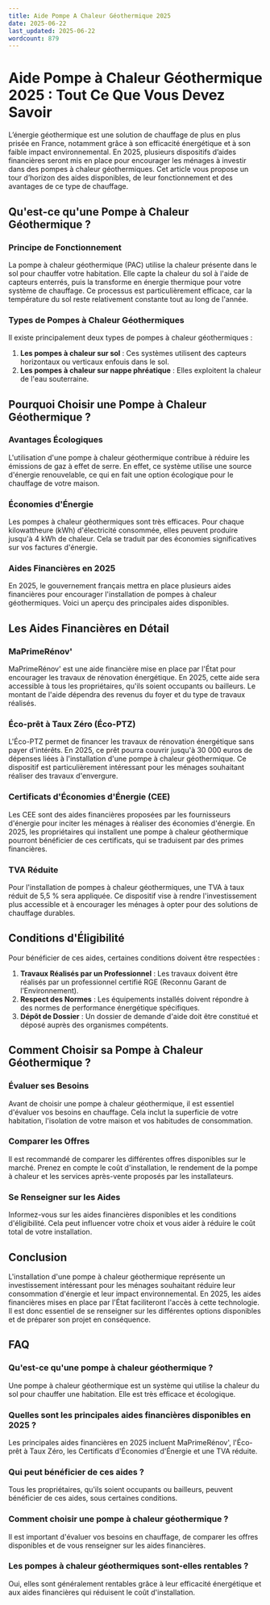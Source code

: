 ```yaml
---
title: Aide Pompe A Chaleur Géothermique 2025
date: 2025-06-22
last_updated: 2025-06-22
wordcount: 879
---
```


# Aide Pompe à Chaleur Géothermique 2025 : Tout Ce Que Vous Devez Savoir

L’énergie géothermique est une solution de chauffage de plus en plus prisée en France, notamment grâce à son efficacité énergétique et à son faible impact environnemental. En 2025, plusieurs dispositifs d’aides financières seront mis en place pour encourager les ménages à investir dans des pompes à chaleur géothermiques. Cet article vous propose un tour d’horizon des aides disponibles, de leur fonctionnement et des avantages de ce type de chauffage.

## Qu'est-ce qu'une Pompe à Chaleur Géothermique ?

### Principe de Fonctionnement

La pompe à chaleur géothermique (PAC) utilise la chaleur présente dans le sol pour chauffer votre habitation. Elle capte la chaleur du sol à l'aide de capteurs enterrés, puis la transforme en énergie thermique pour votre système de chauffage. Ce processus est particulièrement efficace, car la température du sol reste relativement constante tout au long de l'année.

### Types de Pompes à Chaleur Géothermiques

Il existe principalement deux types de pompes à chaleur géothermiques :

1. **Les pompes à chaleur sur sol** : Ces systèmes utilisent des capteurs horizontaux ou verticaux enfouis dans le sol.
2. **Les pompes à chaleur sur nappe phréatique** : Elles exploitent la chaleur de l'eau souterraine.

## Pourquoi Choisir une Pompe à Chaleur Géothermique ?

### Avantages Écologiques

L'utilisation d'une pompe à chaleur géothermique contribue à réduire les émissions de gaz à effet de serre. En effet, ce système utilise une source d'énergie renouvelable, ce qui en fait une option écologique pour le chauffage de votre maison.

### Économies d'Énergie

Les pompes à chaleur géothermiques sont très efficaces. Pour chaque kilowattheure (kWh) d'électricité consommée, elles peuvent produire jusqu'à 4 kWh de chaleur. Cela se traduit par des économies significatives sur vos factures d'énergie.

### Aides Financières en 2025

En 2025, le gouvernement français mettra en place plusieurs aides financières pour encourager l'installation de pompes à chaleur géothermiques. Voici un aperçu des principales aides disponibles.

## Les Aides Financières en Détail

### MaPrimeRénov'

MaPrimeRénov' est une aide financière mise en place par l'État pour encourager les travaux de rénovation énergétique. En 2025, cette aide sera accessible à tous les propriétaires, qu'ils soient occupants ou bailleurs. Le montant de l'aide dépendra des revenus du foyer et du type de travaux réalisés.

### Éco-prêt à Taux Zéro (Éco-PTZ)

L'Éco-PTZ permet de financer les travaux de rénovation énergétique sans payer d'intérêts. En 2025, ce prêt pourra couvrir jusqu'à 30 000 euros de dépenses liées à l'installation d'une pompe à chaleur géothermique. Ce dispositif est particulièrement intéressant pour les ménages souhaitant réaliser des travaux d'envergure.

### Certificats d'Économies d'Énergie (CEE)

Les CEE sont des aides financières proposées par les fournisseurs d'énergie pour inciter les ménages à réaliser des économies d'énergie. En 2025, les propriétaires qui installent une pompe à chaleur géothermique pourront bénéficier de ces certificats, qui se traduisent par des primes financières.

### TVA Réduite

Pour l'installation de pompes à chaleur géothermiques, une TVA à taux réduit de 5,5 % sera appliquée. Ce dispositif vise à rendre l'investissement plus accessible et à encourager les ménages à opter pour des solutions de chauffage durables.

## Conditions d'Éligibilité

Pour bénéficier de ces aides, certaines conditions doivent être respectées :

1. **Travaux Réalisés par un Professionnel** : Les travaux doivent être réalisés par un professionnel certifié RGE (Reconnu Garant de l’Environnement).
2. **Respect des Normes** : Les équipements installés doivent répondre à des normes de performance énergétique spécifiques.
3. **Dépôt de Dossier** : Un dossier de demande d'aide doit être constitué et déposé auprès des organismes compétents.

## Comment Choisir sa Pompe à Chaleur Géothermique ?

### Évaluer ses Besoins

Avant de choisir une pompe à chaleur géothermique, il est essentiel d'évaluer vos besoins en chauffage. Cela inclut la superficie de votre habitation, l'isolation de votre maison et vos habitudes de consommation.

### Comparer les Offres

Il est recommandé de comparer les différentes offres disponibles sur le marché. Prenez en compte le coût d'installation, le rendement de la pompe à chaleur et les services après-vente proposés par les installateurs.

### Se Renseigner sur les Aides

Informez-vous sur les aides financières disponibles et les conditions d'éligibilité. Cela peut influencer votre choix et vous aider à réduire le coût total de votre installation.

## Conclusion

L'installation d'une pompe à chaleur géothermique représente un investissement intéressant pour les ménages souhaitant réduire leur consommation d'énergie et leur impact environnemental. En 2025, les aides financières mises en place par l'État faciliteront l'accès à cette technologie. Il est donc essentiel de se renseigner sur les différentes options disponibles et de préparer son projet en conséquence.

## FAQ

### Qu'est-ce qu'une pompe à chaleur géothermique ?

Une pompe à chaleur géothermique est un système qui utilise la chaleur du sol pour chauffer une habitation. Elle est très efficace et écologique.

### Quelles sont les principales aides financières disponibles en 2025 ?

Les principales aides financières en 2025 incluent MaPrimeRénov', l'Éco-prêt à Taux Zéro, les Certificats d'Économies d'Énergie et une TVA réduite.

### Qui peut bénéficier de ces aides ?

Tous les propriétaires, qu'ils soient occupants ou bailleurs, peuvent bénéficier de ces aides, sous certaines conditions.

### Comment choisir une pompe à chaleur géothermique ?

Il est important d'évaluer vos besoins en chauffage, de comparer les offres disponibles et de vous renseigner sur les aides financières.

### Les pompes à chaleur géothermiques sont-elles rentables ?

Oui, elles sont généralement rentables grâce à leur efficacité énergétique et aux aides financières qui réduisent le coût d'installation.